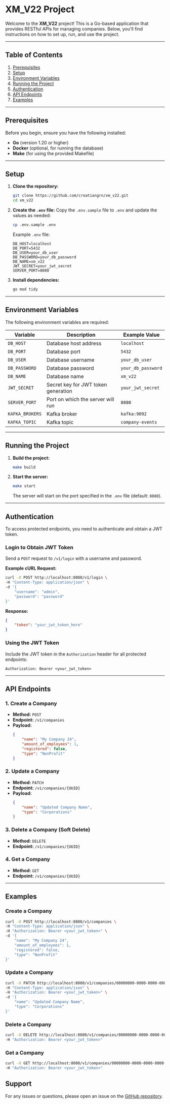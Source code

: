 # XM_V22 Project

Welcome to the **XM_V22** project! This is a Go-based application that provides RESTful APIs for managing companies. Below, you'll find instructions on how to set up, run, and use the project.

---

## Table of Contents
1. [Prerequisites](#prerequisites)
2. [Setup](#setup)
3. [Environment Variables](#environment-variables)
4. [Running the Project](#running-the-project)
5. [Authentication](#authentication)
6. [API Endpoints](#api-endpoints)
7. [Examples](#examples)

---

## Prerequisites

Before you begin, ensure you have the following installed:
- **Go** (version 1.20 or higher)
- **Docker** (optional, for running the database)
- **Make** (for using the provided Makefile)

---

## Setup

1. **Clone the repository:**
   ```bash
   git clone https://github.com/croatiangrn/xm_v22.git
   cd xm_v22
   ```

2. **Create the `.env` file:**
   Copy the `.env.sample` file to `.env` and update the values as needed:
   ```bash
   cp .env.sample .env
   ```

   Example `.env` file:
   ```env
   DB_HOST=localhost
   DB_PORT=5432
   DB_USER=your_db_user
   DB_PASSWORD=your_db_password
   DB_NAME=xm_v22
   JWT_SECRET=your_jwt_secret
   SERVER_PORT=8080
   ```

3. **Install dependencies:**
   ```bash
   go mod tidy
   ```

---

## Environment Variables

The following environment variables are required:

| Variable        | Description                         | Example Value       |
|-----------------|-------------------------------------|---------------------|
| `DB_HOST`       | Database host address               | `localhost`         |
| `DB_PORT`       | Database port                       | `5432`              |
| `DB_USER`       | Database username                   | `your_db_user`      |
| `DB_PASSWORD`   | Database password                   | `your_db_password`  |
| `DB_NAME`       | Database name                       | `xm_v22`            |
| `JWT_SECRET`    | Secret key for JWT token generation | `your_jwt_secret`   |
| `SERVER_PORT`   | Port on which the server will run   | `8080`              |
| `KAFKA_BROKERS` | Kafka broker                        | `kafka:9092`        |
| `KAFKA_TOPIC`   | Kafka topic                         | `company-events`    |

---

## Running the Project

1. **Build the project:**
   ```bash
   make build
   ```

2. **Start the server:**
   ```bash
   make start
   ```

   The server will start on the port specified in the `.env` file (default: `8080`).

---

## Authentication

To access protected endpoints, you need to authenticate and obtain a JWT token.

### Login to Obtain JWT Token

Send a `POST` request to `/v1/login` with a username and password.

**Example cURL Request:**
```bash
curl -X POST http://localhost:8080/v1/login \
-H "Content-Type: application/json" \
-d '{
    "username": "admin",
    "password": "password"
}'
```

**Response:**
```json
{
    "token": "your_jwt_token_here"
}
```

### Using the JWT Token
Include the JWT token in the `Authorization` header for all protected endpoints:
```
Authorization: Bearer <your_jwt_token>
```

---

## API Endpoints

### 1. **Create a Company**
- **Method:** `POST`
- **Endpoint:** `/v1/companies`
- **Payload:**
  ```json
  {
      "name": "My Company 24",
      "amount_of_employees": 1,
      "registered": false,
      "type": "NonProfit"
  }
  ```

### 2. **Update a Company**
- **Method:** `PATCH`
- **Endpoint:** `/v1/companies/{UUID}`
- **Payload:**
  ```json
  {
      "name": "Updated Company Name",
      "type": "Corporations"
  }
  ```

### 3. **Delete a Company (Soft Delete)**
- **Method:** `DELETE`
- **Endpoint:** `/v1/companies/{UUID}`

### 4. **Get a Company**
- **Method:** `GET`
- **Endpoint:** `/v1/companies/{UUID}`

---

## Examples

### Create a Company
```bash
curl -X POST http://localhost:8080/v1/companies \
-H "Content-Type: application/json" \
-H "Authorization: Bearer <your_jwt_token>" \
-d '{
    "name": "My Company 24",
    "amount_of_employees": 1,
    "registered": false,
    "type": "NonProfit"
}'
```

### Update a Company
```bash
curl -X PATCH http://localhost:8080/v1/companies/00000000-0000-0000-0000-000000000000 \
-H "Content-Type: application/json" \
-H "Authorization: Bearer <your_jwt_token>" \
-d '{
    "name": "Updated Company Name",
    "type": "Corporations"
}'
```

### Delete a Company
```bash
curl -X DELETE http://localhost:8080/v1/companies/00000000-0000-0000-0000-000000000000 \
-H "Authorization: Bearer <your_jwt_token>"
```

### Get a Company
```bash
curl -X GET http://localhost:8080/v1/companies/00000000-0000-0000-0000-000000000000 \
-H "Authorization: Bearer <your_jwt_token>"
```

## Support

For any issues or questions, please open an issue on the [GitHub repository](https://github.com/croatiangrn/xm_v22/issues).